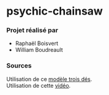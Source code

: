# psychic-chainsaw
### Projet réalisé par
- Raphaël Boisvert
- William Boudreault

### Sources
Utilisation de ce [modèle trois dés](https://sketchfab.com/3d-models/pop-corn-c634fde3642d472d9679d989ea0f57c5).
<br />
Utilisation de cette [vidéo](https://www.youtube.com/watch?v=Wxm9_8OFHHI).
